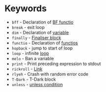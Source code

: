 # Keywords
- `bff` - Declaration of [BF functio](./04-bf-functios.md)
- `break` - exit loop
- `dim` - Declaration of [variable](./03-basics/01-variables.md)
- `finally` - [Finaliser block](./07-finalisers.md)
- `functio` - Declaration of [functios](./03-basics/02-functios.md)
- `hopback` - jump to start of loop
- `loop` - infinite [loop](./03-basics/03-control_flow.md)
- `melo` - Ban a variable
- `print` - Print preceding expression to stdout
- `rickroll` - [Link](https://www.youtube.com/watch?v=dQw4w9WgXcQ)
- `rlyeh` - Crash with random error code
- `T-Dark` - T-Dark block
- `unless` - [unless condition](./03-basics/03-control_flow.md)
